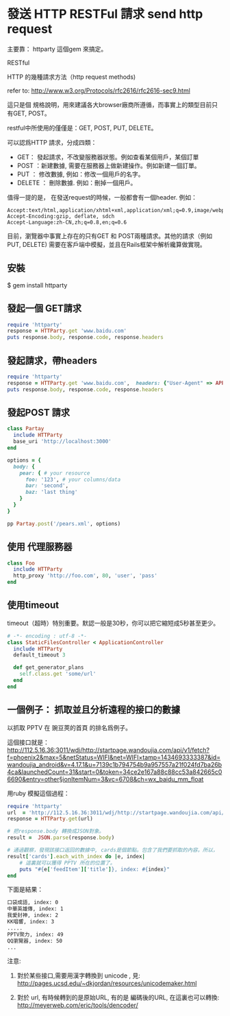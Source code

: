 # 發送 HTTP RESTFul 請求 send http request

主要靠：  httparty 這個gem 來搞定。

RESTful

HTTP 的幾種請求方法（http request methods)

refer to:  http://www.w3.org/Protocols/rfc2616/rfc2616-sec9.html

這只是個 規格說明，用來建議各大browser廠商所遵循，而事實上的類型目前只有GET, POST。

restful中所使用的僅僅是：GET, POST, PUT, DELETE。

可以認爲HTTP 請求，分成四類：

- GET： 發起請求，不改變服務器狀態。例如查看某個用戶，某個訂單
- POST ：新建數據, 需要在服務器上做新建操作。例如新建一個訂單。
- PUT ： 修改數據, 例如：修改一個用戶的名字。
- DELETE ： 刪除數據. 例如：刪掉一個用戶。


值得一提的是， 在發送request的時候，一般都會有一個header. 例如：

```
Accept:text/html,application/xhtml+xml,application/xml;q=0.9,image/webp,*/*;q=0.8
Accept-Encoding:gzip, deflate, sdch
Accept-Language:zh-CN,zh;q=0.8,en;q=0.6
```

目前，瀏覽器中事實上存在的只有GET 和 POST兩種請求。其他的請求（例如PUT, DELETE)
需要在客戶端中模擬，並且在Rails框架中解析纔算做實現。

## 安裝

$ gem install httparty

## 發起一個 GET請求

```ruby
require 'httparty'
response = HTTParty.get 'www.baidu.com'
puts response.body, response.code, response.headers
```

## 發起請求，帶headers

```ruby
require 'httparty'
response = HTTParty.get 'www.baidu.com',  headers: {"User-Agent" => APPLICATION_NAME}
puts response.body, response.code, response.headers
```

## 發起POST 請求

```ruby
class Partay
  include HTTParty
  base_uri 'http://localhost:3000'
end

options = {
  body: {
    pear: { # your resource
      foo: '123', # your columns/data
      bar: 'second',
      baz: 'last thing'
    }
  }
}

pp Partay.post('/pears.xml', options)
```

## 使用 代理服務器

```ruby
class Foo
  include HTTParty
  http_proxy 'http://foo.com', 80, 'user', 'pass'
end
```
## 使用timeout

timeout（超時）特別重要。默認一般是30秒，你可以把它縮短成5秒甚至更少。 

```ruby
# -*- encoding : utf-8 -*-
class StaticFilesController < ApplicationController
  include HTTParty
  default_timeout 3

  def get_generator_plans
    self.class.get 'some/url'
  end
end
```

## 一個例子： 抓取並且分析遠程的接口的數據

以抓取 PPTV 在 豌豆莢的首頁 的排名爲例子。

這個接口就是： http://112.5.16.36:3011/wdj/http://startpage.wandoujia.com/api/v1/fetch?f=phoenix2&max=5&netStatus=WIFI&net=WIFI×tamp=1434693333387&id=wandoujia_android&v=4.17.1&u=7139c1b794754b9a957557a21f024fd7ba26b4ca&launchedCount=31&start=0&token=34ce2e167a88c88cc53a842665c06690&entry=other§ionItemNum=3&vc=6708&ch=wx_baidu_mm_float

用ruby 模擬這個過程：

```ruby
require 'httparty'
url  = 'http://112.5.16.36:3011/wdj/http://startpage.wandoujia.com/api/v1/fetch?f=phoenix2&max=5&netStatus=WIFI&net=WIFI×tamp=1434693333387&id=wandoujia_android&v=4.17.1&u=7139c1b794754b9a957557a21f024fd7ba26b4ca&launchedCount=31&start=0&token=34ce2e167a88c88cc53a842665c06690&entry=other§ionItemNum=3&vc=6708&ch=wx_baidu_mm_float'
response = HTTParty.get(url)

# 把response.body 轉換成JSON對象。
result =  JSON.parse(response.body)

# 通過觀察，發現該接口返回的數據中, cards是個節點。包含了我們要抓取的內容。所以，
result['cards'].each_with_index do |e, index|
    # 這裏就可以獲得 PPTV 所在的位置了。
    puts "#{e['feedItem']['title']}, index: #{index}"
end
```

下面是結果：

```bash
口袋成語, index: 0
中華英雄傳, index: 1
我愛封神, index: 2
KK唱響, index: 3
.....
PPTV聚力, index: 49
QQ瀏覽器, index: 50
...
```

注意:

1.  對於某些接口,需要用漢字轉換到 unicode , 見:  http://pages.ucsd.edu/~dkjordan/resources/unicodemaker.html

2. 對於 url, 有時候轉到的是原始URL, 有的是 編碼後的URL, 在這裏也可以轉換: http://meyerweb.com/eric/tools/dencoder/

